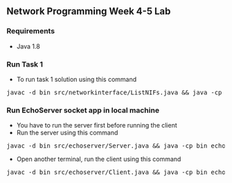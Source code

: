 ## Network Programming Week 4-5 Lab

### Requirements
- Java 1.8

### Run Task 1
- To run task 1 solution using this command 
<pre>javac -d bin src/networkinterface/ListNIFs.java && java -cp bin networkinterface.ListNIFs</pre>

### Run EchoServer socket app in local machine
- You have to run the server first before running the client
- Run the server using this command
<pre>javac -d bin src/echoserver/Server.java && java -cp bin echoserver.Server</pre>
- Open another terminal, run the client using this command 
<pre>javac -d bin src/echoserver/Client.java && java -cp bin echoserver.Client</pre>